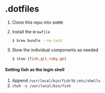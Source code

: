 # .dotfiles

1. Clone this repo into `$HOME`
2. Install the `Brewfile`

    ~~~ bash
    $ brew bundle --no-lock
    ~~~

3. Stow the individual components as needed

    ~~~ bash
    $ stow {fish,git,ruby,go}
    ~~~


#### Setting fish as the login shell
1. Append `/usr/local/bin/fish` to `/etc/shells`
2. `chsh -s /usr/local/bin/fish`

